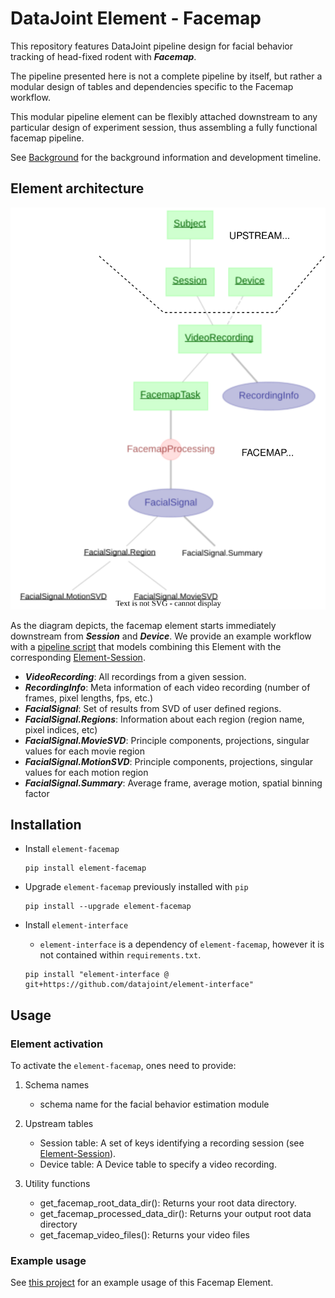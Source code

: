 # DataJoint Element - Facemap
This repository features DataJoint pipeline design for facial behavior tracking of head-fixed rodent with ***Facemap***.

The pipeline presented here is not a complete pipeline by itself,
 but rather a modular design of tables and dependencies specific to the Facemap workflow. 

This modular pipeline element can be flexibly attached downstream to 
any particular design of experiment session, thus assembling 
a fully functional facemap pipeline.

See [Background](Background.md) for the background information and development timeline.

## Element architecture

![element-facemap diagram](images/attached_facemap_element.svg)

As the diagram depicts, the facemap element starts immediately downstream from ***Session*** and ***Device***.
We provide an example workflow with a [pipeline script](https://github.com/datajoint/workflow-facemap/blob/main/workflow_facemap/pipeline.py) 
that models combining this Element with the corresponding [Element-Session](https://github.com/datajoint/element-session).

+ ***VideoRecording***: All recordings from a given session.
+ ***RecordingInfo***: Meta information of each video recording (number of frames, pixel lengths, fps, etc.)
+ ***FacialSignal***: Set of results from SVD of user defined regions.
+ ***FacialSignal.Regions***: Information about each region (region name, pixel indices, etc)
+ ***FacialSignal.MovieSVD***: Principle components, projections, singular values for each movie region
+ ***FacialSignal.MotionSVD***: Principle components, projections, singular values for each motion region
+ ***FacialSignal.Summary***: Average frame, average motion, spatial binning factor


## Installation

+ Install `element-facemap`
     ```
     pip install element-facemap
     ```

+ Upgrade `element-facemap` previously installed with `pip`
     ```
     pip install --upgrade element-facemap
     ```

+ Install `element-interface`

    + `element-interface` is a dependency of `element-facemap`, however it is not contained within `requirements.txt`.
     
    ```
    pip install "element-interface @ git+https://github.com/datajoint/element-interface"
    ```

## Usage

### Element activation

To activate the `element-facemap`, ones need to provide:

1. Schema names
    + schema name for the facial behavior estimation module

2. Upstream tables
    + Session table: A set of keys identifying a recording session (see [Element-Session](https://github.com/datajoint/element-session)).
    + Device table: A Device table to specify a video recording.

3. Utility functions
    + get_facemap_root_data_dir(): Returns your root data directory.
    + get_facemap_processed_data_dir(): Returns your output root data directory
    + get_facemap_video_files(): Returns your video files

### Example usage

See [this project](https://github.com/datajoint/workflow-facemap) for an example usage of this Facemap Element.
